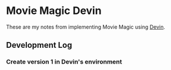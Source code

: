 # Movie Magic Devin

These are my notes from implementing Movie Magic using
[Devin](https://www.cognition.ai/blog/introducing-devin).

## Development Log

### Create version 1 in Devin's environment
